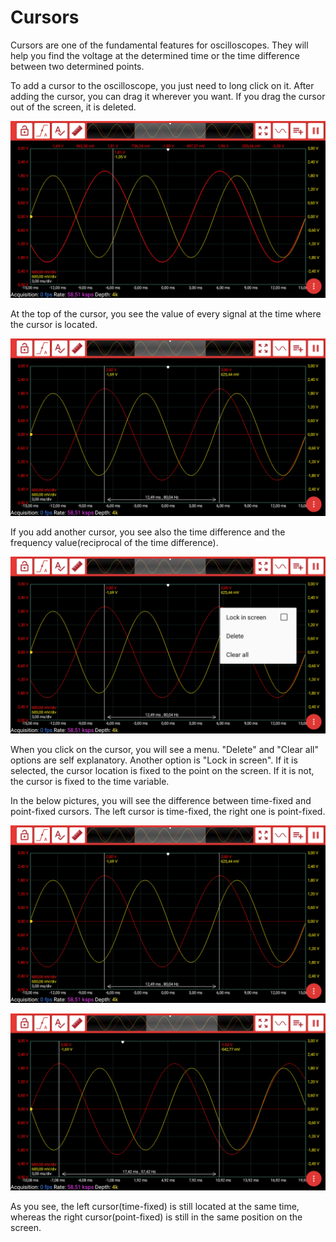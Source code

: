 # Cursors

Cursors are one of the fundamental features for oscilloscopes. They will help you find the voltage at the determined time or the time difference between two determined points.

To add a cursor to the oscilloscope, you just need to long click on it. After adding the cursor, you can drag it wherever you want. If you drag the cursor out of the screen, it is deleted.

![](../../../../../.gitbook/assets/image%20%28151%29.png)

At the top of the cursor, you see the value of every signal at the time where the cursor is located. 

![](../../../../../.gitbook/assets/image%20%28152%29.png)

If you add another cursor, you see also the time difference and the frequency value\(reciprocal of the time difference\).

![](../../../../../.gitbook/assets/image%20%28153%29.png)

When you click on the cursor, you will see a menu. "Delete" and "Clear all" options are self explanatory. Another option is "Lock in screen". If it is selected, the cursor location is fixed to the point on the screen. If it is not,  the cursor is fixed to the time variable. 

In the below pictures, you will see the difference between time-fixed and point-fixed cursors. The left cursor is time-fixed, the right one is point-fixed.

![](../../../../../.gitbook/assets/image%20%28152%29.png)

![](../../../../../.gitbook/assets/image%20%2879%29.png)

As you see, the left cursor\(time-fixed\) is still located at the same time, whereas the right cursor\(point-fixed\) is still in the same position on the screen.



